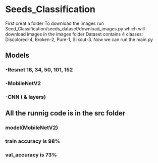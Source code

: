 # Seeds_Classification
First creat a folder 
To download the images run Seed_Classification/seeds_dataset/download_images.py which will download images in the images folder 
Dataset contains 4 classes: Discolored-4, Broken-2, Pure-1, Silkcut-3.
Now we can run the main.py 


## Models
### -Resnet 18, 34, 50, 101, 152
### -MobileNetV2
### -CNN ( & layers)

## All the runnig code is in the src folder
### model(MobileNetV2)
### train accuracy is 98%
### val_accuracy is 73%
